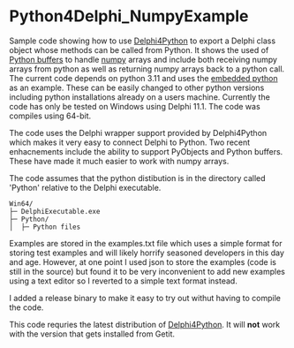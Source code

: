 # Python4Delphi_NumpyExample
Sample code showing how to use [Delphi4Python](https://github.com/pyscripter/python4delphi) to export a Delphi class object whose methods can be called from Python. It shows the used of [Python buffers](https://docs.python.org/3/c-api/buffer.html) to handle [numpy](https://numpy.org/) arrays and include both receiving numpy arrays from python as well as returning numpy arrays back to a python call. The current code depends on python 3.11 and uses the [embedded python](https://www.python.org/downloads/release/python-3119/) as an example. These can be easily changed to other python versions  including python installations already on a users machine. Currently the code has only be tested on Windows using Delphi 11.1. The code was compiles using 64-bit. 

The code uses the Delphi wrapper support provided by Delphi4Python which makes it very easy to connect Delphi to Python. Two recent enhacnements include the ability to support PyObjects and Python buffers. These have made it much easier to work with numpy arrays.

The code assumes that the python distibution is in the directory called 'Python' relative to the Delphi executable. 

```      
Win64/
├─ DelphiExecutable.exe
├─ Python/
│  ├─ Python files
```

Examples are stored in the examples.txt file which uses a simple format for storing test examples and will likely horrify seasoned developers in this day and age. However, at one point I used json to store the examples (code is still in the source) but found it to be very inconvenient to add new examples using a text editor so I reverted to a simple text format instead.

I added a release binary to make it easy to try out withut having to compile the code. 

This code requries the latest distribution of [Delphi4Python](https://github.com/pyscripter/python4delphi). It will **not** work with the version that gets installed from Getit. 
